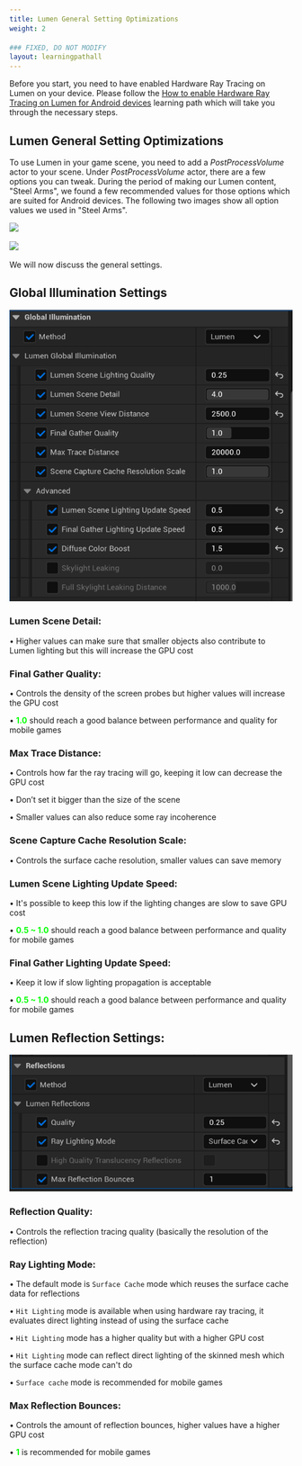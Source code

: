 ```yaml
---
title: Lumen General Setting Optimizations
weight: 2

### FIXED, DO NOT MODIFY
layout: learningpathall
---
```

Before you start, you need to have enabled Hardware Ray Tracing on Lumen on your device. Please follow the [How to enable Hardware Ray Tracing on Lumen for Android devices](/learning-paths/smartphones-and-mobile/how-to-enable-hwrt-on-lumen-for-android-devices/) learning path which will take you through the necessary steps.

## Lumen General Setting Optimizations
To use Lumen in your game scene, you need to add a _PostProcessVolume_ actor to your scene. Under _PostProcessVolume_ actor, there are a few options you can tweak. During the period of making our Lumen content, "Steel Arms", we found a few recommended values for those options which are suited for Android devices. The following two images show all option values we used in "Steel Arms".

![](images/Garage.png)

![](images/Garage2.png)

We will now discuss the general settings.

## Global Illumination Settings
![](images/gl-setting.png "Figure1. These global illumination parameters are used in our Lumen content - Steel Arms.")

### Lumen Scene Detail:
•	Higher values can make sure that smaller objects also contribute to Lumen lighting but this will increase the GPU cost

### Final Gather Quality:
•	Controls the density of the screen probes but higher values will increase the GPU cost 

•	<font color=#00FF00>**1.0**</font> should reach a good balance between performance and quality for mobile games

### Max Trace Distance:
•	Controls how far the ray tracing will go, keeping it low can decrease the GPU cost

•	Don’t set it bigger than the size of the scene

•	Smaller values can also reduce some ray incoherence

### Scene Capture Cache Resolution Scale:
•	Controls the surface cache resolution, smaller values can save memory

### Lumen Scene Lighting Update Speed:
•	It's possible to keep this low if the lighting changes are slow to save GPU cost

•	<font color=#00FF00>**0.5 ~ 1.0**</font> should reach a good balance between performance and quality for mobile games

### Final Gather Lighting Update Speed:
•	Keep it low if slow lighting propagation is acceptable

•	<font color=#00FF00>**0.5 ~ 1.0**</font> should reach a good balance between performance and quality for mobile games

 
 ## Lumen Reflection Settings:
![](images/reflection-setting.png "Figure 2. These reflection parameters are used in our Lumen content - Steel Arms.")

### Reflection Quality:
•	Controls the reflection tracing quality (basically the resolution of the reflection)

### Ray Lighting Mode:
•	The default mode is `Surface Cache` mode which reuses the surface cache data for reflections 

•	`Hit Lighting` mode is available when using hardware ray tracing, it evaluates direct lighting instead of using the surface cache

•	`Hit Lighting` mode has a higher quality but with a higher GPU cost

•	`Hit Lighting` mode can reflect direct lighting of the skinned mesh which the surface cache mode can't do

•	`Surface cache` mode is recommended for mobile games

### Max Reflection Bounces:
•	Controls the amount of reflection bounces, higher values have a higher GPU cost

•	<font color=#00FF00>**1**</font> is recommended for mobile games

